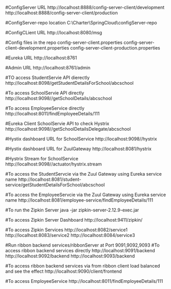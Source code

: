 #ConfigServer URL
http://localhost:8888/config-server-client/development
http://localhost:8888/config-server-client/production 

#ConfigServer-repo location
C:\\Charter\\SpringCloud\\configServer-repo

#ConfigCLient URL
http://localhost:8080/msg

#Config files in the repo
config-server-client.properties
config-server-client-development.properties
config-server-client-production.properties

#Eureka URL
http://localhost:8761

#Admin URL
http://localhost:8761/admin

#TO access StudentServie API dierectly
http://localhost:8098/getStudentDetailsForSchool/abcschool

#To access SchoolServie API directly
http://localhost:9098//getSchoolDetails/abcschool

#To access EmployeeService directly
http://localhost:8011/findEmployeeDetails/111

#Eureka Client SchoolServie API to check Hystrix
http://localhost:9098//getSchoolDetailsDelegate/abcschool

#Hystix dashboard URL for SchoolService
http://localhost:9098//hystrix

#Hystix dashboard URL for ZuulGateway
http://localhost:8081/hystrix

#Hystrix Stream for SchoolService
http://localhost:9098//actuator/hystrix.stream

#To access the StudentServcie via the Zuul Gateway using Eureka service name
http://localhost:8081/student-service/getStudentDetailsForSchool/abcschool

#To access the EmployeeServcie via the Zuul Gateway using Eureka service name
http://localhost:8081/employee-service/findEmployeeDetails/111

#To run the Zipkin Server
java -jar zipkin-server-2.12.9-exec.jar

#To access Zipkin Server Dashboard
http://localhost:9411/zipkin/

#To access Zipkin Services
http://localhost:8082/service1
http://localhost:8083/service2
http://localhost:8084/service3

#Run ribbon backend services/ribbonServer at Port 9091,9092,9093
#To access ribbon backend services directly
http://localhost:9091/backend
http://localhost:9092/backend
http://localhost:9093/backend

#To access ribbon backend services via from ribbon client load balanced and see the effect
 http://localhost:9090/client/frontend

#To access EmployeeService
 http://localhost:8011/findEmployeeDetails/111
